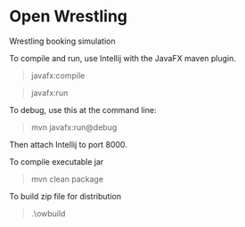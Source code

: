 # Open Wrestling
Wrestling booking simulation

To compile and run, use Intellij with the JavaFX maven plugin.

> javafx:compile

> javafx:run

To debug, use this at the command line:

> mvn javafx:run@debug

Then attach Intellij to port 8000.


To compile executable jar

> mvn clean package


To build zip file for distribution

> .\owbuild
